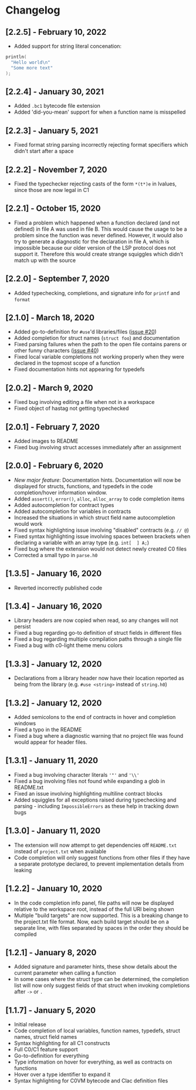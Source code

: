 # Changelog

<!--- 
## [2.1.0]
*New major feature*: Indentor. "Format document" will now properly indent the document 
-->

## [2.2.5] - February 10, 2022
- Added support for string literal concenation:
```cpp
println(
  "Hello world\n"
  "Some more text"
);
```

## [2.2.4] - January 30, 2021
- Added `.bc1` bytecode file extension
- Added 'did-you-mean' support for when a function name is misspelled

## [2.2.3] - January 5, 2021
- Fixed format string parsing incorrectly rejecting format specifiers which 
  didn't start after a space

## [2.2.2] - November 7, 2020
- Fixed the typechecker rejecting casts of the form `*(t*)e` in lvalues, since those are now
  legal in C1

## [2.2.1] - October 15, 2020
- Fixed a problem which happened when a function declared (and not defined) in file A
  was used in file B. This would cause the usage to be a problem since the function 
  was never defined. However, it would also try to generate a diagnostic for the 
  declaration in file A, which is impossible because our older version of the LSP
  protocol does not support it. Therefore this would create strange squiggles which
  didn't match up with the source

## [2.2.0] - September 7, 2020
- Added typechecking, completions, and signature info for `printf` and `format`

## [2.1.0] - March 18, 2020
- Added go-to-definition for `#use`'d libraries/files  ([issue #20](https://github.com/CalLavicka/c0-vscode-extension/issues/20))
- Added completion for struct names (`struct foo`) and documentation 
- Fixed parsing failures when the path to the open file contains parens or other funny characters ([issue #40](https://github.com/CalLavicka/c0-vscode-extension/issues/40))
- Fixed local variable completions not working properly when they were declared in the topmost scope of a function
- Fixed documentation hints not appearing for typedefs 

## [2.0.2] - March 9, 2020
- Fixed bug involving editing a file when not in a workspace
- Fixed object of hastag not getting typechecked

## [2.0.1] - February 7, 2020
- Added images to README
- Fixed bug involving struct accesses immediately after an assignment

## [2.0.0] - February 6, 2020
- *New major feature*: Documentation hints. Documentation will now be displayed for structs, 
functions, and typedefs in the code completion/hover information window.
- Added `assert()`, `error()`, `alloc`, `alloc_array` to code completion items 
- Added autocompletion for contract types
- Added autocompletion for variables in contracts 
- Increased the situations in which struct field name autocompletion would work 
- Fixed syntax highlighting issue involving "disabled" contracts (e.g. `// @`)
- Fixed syntax highlighting issue involving spaces between brackets when declaring a variable with an array type (e.g. `int[  ] A;`)
- Fixed bug where the extension would not detect newly created C0 files
- Corrected a small typo in `parse.h0` 


## [1.3.5] - January 16, 2020
- Reverted incorrectly published code 

## [1.3.4] - January 16, 2020
- Library headers are now copied when read, so any changes will not persist 
- Fixed a bug regarding go-to definition of struct fields in different files
- Fixed a bug regarding multiple compilation paths through a single file
- Fixed a bug with c0-light theme menu colors

## [1.3.3] - January 12, 2020
- Declarations from a library header now have their location reported as being from the library (e.g. `#use <string>` instead of `string.h0`) 

## [1.3.2] - January 12, 2020
- Added semicolons to the end of contracts in hover and completion windows
- Fixed a typo in the README
- Fixed a bug where a diagnostic warning that no project file was found would appear for header files.

## [1.3.1] - January 11, 2020
- Fixed a bug involving character literals `'"'` and `'\\'`
- Fixed a bug involving files not found while expanding a glob in README.txt 
- Fixed an issue involving highlighting multiline contract blocks 
- Added squiggles for all exceptions raised during typechecking and parsing - including `ImpossibleErrors` as these help in tracking down bugs 

## [1.3.0] - January 11, 2020
- The extension will now attempt to get dependencies off `README.txt` instead of `project.txt` when available
- Code completion will only suggest functions from other files if they have a separate prototype declared, to prevent implementation details from leaking 

## [1.2.2] - January 10, 2020

- In the code completion info panel, file paths will now be displayed relative to the workspace root, instead of the full URI being shown 
- Multiple "build targets" are now supported. This is a breaking change to the project.txt file format. Now, each build target should be on a separate line, with files separated by spaces in the order they should be compiled 

## [1.2.1] - January 8, 2020

- Added signature and parameter hints, these show details about the current parameter when calling a function
- In some cases where the struct type can be determined, the completion list will now only suggest fields of that struct when invoking completions after `->` or `.`

## [1.1.7] - January 5, 2020

- Initial release
- Code completion of local variables, function names, typedefs, struct names, struct field names
- Syntax highlighting for all C1 constructs
- Full C0/C1 feature support
- Go-to-definition for everything
- Type information on hover for everything, as well as contracts on functions
- Hover over a type identifier to expand it
- Syntax highlighting for C0VM bytecode and Clac definition files


